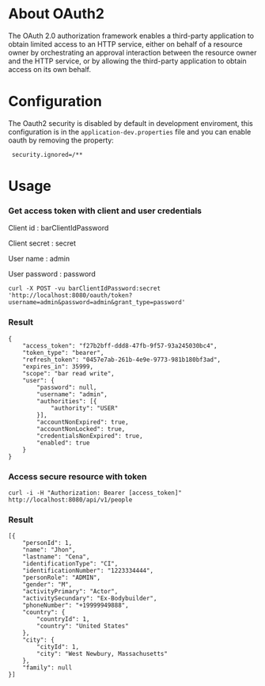 # About OAuth2

The OAuth 2.0 authorization framework enables a third-party application to obtain limited access to an HTTP service, either on behalf of a resource owner by orchestrating an approval interaction between the resource owner and the HTTP service, or by allowing the third-party application to obtain access on its own behalf.

# Configuration

The Oauth2 security is disabled by default in development enviroment,
this configuration is in the `application-dev.properties` file and you can enable oauth by removing the property:

```shell
 security.ignored=/**
```

# Usage

### Get access token with client and user credentials

Client id : barClientIdPassword

Client secret : secret

User name : admin

User password : password

```
curl -X POST -vu barClientIdPassword:secret 'http://localhost:8080/oauth/token?username=admin&password=admin&grant_type=password'
```

### Result

```
{
	"access_token": "f27b2bff-ddd8-47fb-9f57-93a245030bc4",
	"token_type": "bearer",
	"refresh_token": "0457e7ab-261b-4e9e-9773-981b180bf3ad",
	"expires_in": 35999,
	"scope": "bar read write",
	"user": {
		"password": null,
		"username": "admin",
		"authorities": [{
			"authority": "USER"
		}],
		"accountNonExpired": true,
		"accountNonLocked": true,
		"credentialsNonExpired": true,
		"enabled": true
	}
}
```

### Access secure resource with token

```
curl -i -H "Authorization: Bearer [access_token]" http://localhost:8080/api/v1/people

```

### Result

```
[{
	"personId": 1,
	"name": "Jhon",
	"lastname": "Cena",
	"identificationType": "CI",
	"identificationNumber": "1223334444",
	"personRole": "ADMIN",
	"gender": "M",
	"activityPrimary": "Actor",
	"activitySecundary": "Ex-Bodybuilder",
	"phoneNumber": "+19999949888",
	"country": {
		"countryId": 1,
		"country": "United States"
	},
	"city": {
		"cityId": 1,
		"city": "West Newbury, Massachusetts"
	},
	"family": null
}]
```